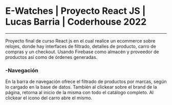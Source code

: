 <h1>E-Watches | Proyecto React JS | Lucas Barria | Coderhouse 2022</h1>
<hr>
<p>Proyecto final de curso React js en el cual realice un ecommerce sobre relojes, donde hay interfaces de filtrado, detalles de producto, carro de compras y un checkout. Usando Firebase como almacén y proveedor de productos así como de órdenes generadas.</p>

<h3>-Navegación</h3>
<p>En la barra de navegación ofrece el filtrado de productos por marcas, según lo cargado en la base de datos. También al clickear sobre el brand de la página, retorna al inicio de la misma con todo el catálogo completo. Al clickear el icono del carro abre el mismo.</p>
